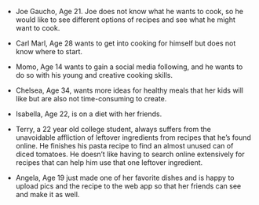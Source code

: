 * Joe Gaucho, Age 21. Joe does not know what he wants to cook, so he would like to see different options of recipes and see what he might want to cook.

* Carl Marl, Age 28 wants to get into cooking for himself but does not know where to start.

* Momo, Age 14 wants to gain a social media following, and he wants to do so with his young and creative cooking skills.

* Chelsea, Age 34, wants more ideas for healthy meals that her kids will like but are also not time-consuming to create.

* Isabella, Age 22, is on a diet with her friends.

* Terry, a 22 year old college student, always suffers from the unavoidable affliction of leftover ingredients from recipes that he’s found online. He finishes his pasta recipe to find an almost unused can of diced tomatoes. He doesn’t like having to search online extensively for recipes that can help him use that one leftover ingredient.

* Angela, Age 19 just made one of her favorite dishes and is happy to upload pics and the recipe to the web app so that her friends can see and make it as well.
